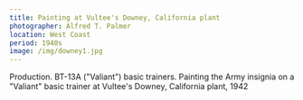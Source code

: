 ```yaml
---
title: Painting at Vultee's Downey, California plant
photographer: Alfred T. Palmer
location: West Coast
period: 1940s
image: /img/downey1.jpg
---
```



Production. BT-13A ("Valiant") basic trainers. Painting the Army insignia on a "Valiant" basic trainer at Vultee's Downey, California plant, 1942